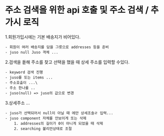 # 주소 검색을 위한 api 호출 및 주소 검색 / 추가시 로직

1.회원가입시에는 기본 배송지가 비어있다.

    - 회원이 여러 배송지를 담을 그릇으로 addresses 등을 준비
    - juso null Juso 객체 ...

2.검색을 돝해 주소를 찾고 선택을 했을 때 상세 주소를 입력할 수있다.

    - keyword 검색 진행
    - juso를 또는 items ...
    - 주소호출이 ...\
    - 주소 한나를 ..
    - juso(null) => juso의 값으로 변경

3.상세주소 ...

    - juso가 선택되어서 null이 아닐 때 에만 상세조솔ㄹ 입력...
    - juso component 자체를 안보이게 또는 삭제
        1. addresses의 길이가 0이 아니게 되었을 때 삭제
        2. searching 불리언상태로 조절
